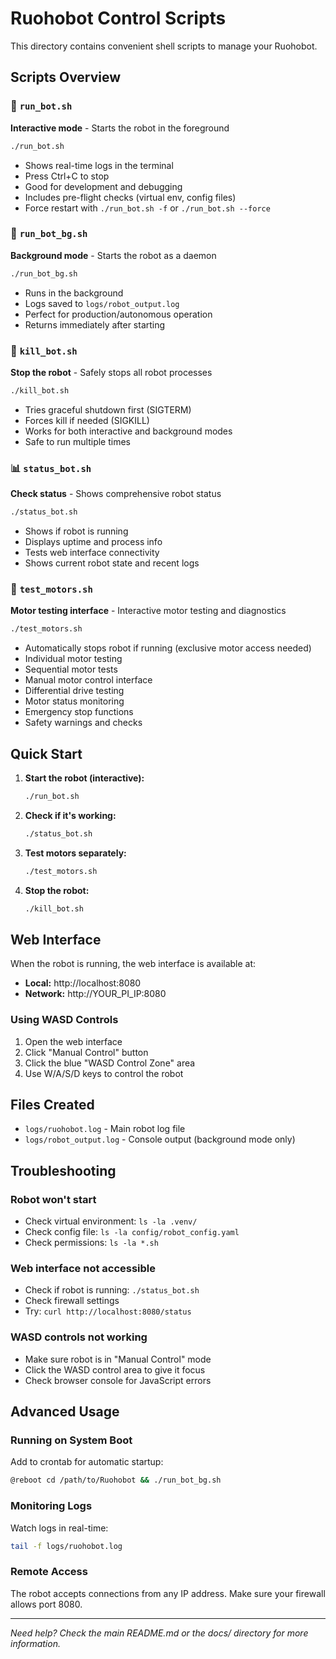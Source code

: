 # Ruohobot Control Scripts

This directory contains convenient shell scripts to manage your Ruohobot.

## Scripts Overview

### 🚀 `run_bot.sh`
**Interactive mode** - Starts the robot in the foreground
```bash
./run_bot.sh
```
- Shows real-time logs in the terminal
- Press Ctrl+C to stop
- Good for development and debugging
- Includes pre-flight checks (virtual env, config files)
- Force restart with `./run_bot.sh -f` or `./run_bot.sh --force`

### 🌙 `run_bot_bg.sh` 
**Background mode** - Starts the robot as a daemon
```bash
./run_bot_bg.sh
```
- Runs in the background
- Logs saved to `logs/robot_output.log`
- Perfect for production/autonomous operation
- Returns immediately after starting

### 🛑 `kill_bot.sh`
**Stop the robot** - Safely stops all robot processes
```bash
./kill_bot.sh
```
- Tries graceful shutdown first (SIGTERM)
- Forces kill if needed (SIGKILL)
- Works for both interactive and background modes
- Safe to run multiple times

### 📊 `status_bot.sh`
**Check status** - Shows comprehensive robot status
```bash
./status_bot.sh
```
- Shows if robot is running
- Displays uptime and process info
- Tests web interface connectivity
- Shows current robot state and recent logs

### 🔧 `test_motors.sh`
**Motor testing interface** - Interactive motor testing and diagnostics
```bash
./test_motors.sh
```
- Automatically stops robot if running (exclusive motor access needed)
- Individual motor testing
- Sequential motor tests
- Manual motor control interface
- Differential drive testing
- Motor status monitoring
- Emergency stop functions
- Safety warnings and checks

## Quick Start

1. **Start the robot (interactive):**
   ```bash
   ./run_bot.sh
   ```

2. **Check if it's working:**
   ```bash
   ./status_bot.sh
   ```

3. **Test motors separately:**
   ```bash
   ./test_motors.sh
   ```

4. **Stop the robot:**
   ```bash
   ./kill_bot.sh
   ```

## Web Interface

When the robot is running, the web interface is available at:
- **Local:** http://localhost:8080
- **Network:** http://YOUR_PI_IP:8080

### Using WASD Controls
1. Open the web interface
2. Click "Manual Control" button
3. Click the blue "WASD Control Zone" area
4. Use W/A/S/D keys to control the robot

## Files Created

- `logs/ruohobot.log` - Main robot log file
- `logs/robot_output.log` - Console output (background mode only)

## Troubleshooting

### Robot won't start
- Check virtual environment: `ls -la .venv/`
- Check config file: `ls -la config/robot_config.yaml`
- Check permissions: `ls -la *.sh`

### Web interface not accessible
- Check if robot is running: `./status_bot.sh`
- Check firewall settings
- Try: `curl http://localhost:8080/status`

### WASD controls not working
- Make sure robot is in "Manual Control" mode
- Click the WASD control area to give it focus
- Check browser console for JavaScript errors

## Advanced Usage

### Running on System Boot
Add to crontab for automatic startup:
```bash
@reboot cd /path/to/Ruohobot && ./run_bot_bg.sh
```

### Monitoring Logs
Watch logs in real-time:
```bash
tail -f logs/ruohobot.log
```

### Remote Access
The robot accepts connections from any IP address. Make sure your firewall allows port 8080.

---

*Need help? Check the main README.md or the docs/ directory for more information.*

